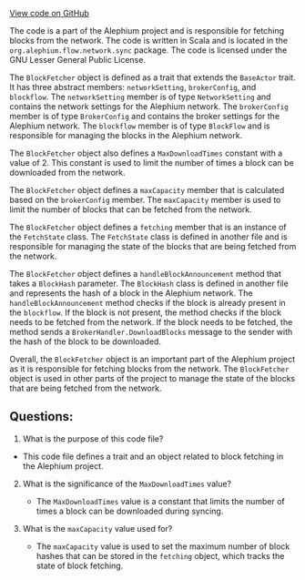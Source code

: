 [View code on GitHub](https://github.com/alephium/alephium/blob/master/flow/src/main/scala/org/alephium/flow/network/sync/BlockFetcher.scala)

The code is a part of the Alephium project and is responsible for fetching blocks from the network. The code is written in Scala and is located in the `org.alephium.flow.network.sync` package. The code is licensed under the GNU Lesser General Public License.

The `BlockFetcher` object is defined as a trait that extends the `BaseActor` trait. It has three abstract members: `networkSetting`, `brokerConfig`, and `blockflow`. The `networkSetting` member is of type `NetworkSetting` and contains the network settings for the Alephium network. The `brokerConfig` member is of type `BrokerConfig` and contains the broker settings for the Alephium network. The `blockflow` member is of type `BlockFlow` and is responsible for managing the blocks in the Alephium network.

The `BlockFetcher` object also defines a `MaxDownloadTimes` constant with a value of 2. This constant is used to limit the number of times a block can be downloaded from the network.

The `BlockFetcher` object defines a `maxCapacity` member that is calculated based on the `brokerConfig` member. The `maxCapacity` member is used to limit the number of blocks that can be fetched from the network.

The `BlockFetcher` object defines a `fetching` member that is an instance of the `FetchState` class. The `FetchState` class is defined in another file and is responsible for managing the state of the blocks that are being fetched from the network.

The `BlockFetcher` object defines a `handleBlockAnnouncement` method that takes a `BlockHash` parameter. The `BlockHash` class is defined in another file and represents the hash of a block in the Alephium network. The `handleBlockAnnouncement` method checks if the block is already present in the `blockflow`. If the block is not present, the method checks if the block needs to be fetched from the network. If the block needs to be fetched, the method sends a `BrokerHandler.DownloadBlocks` message to the sender with the hash of the block to be downloaded.

Overall, the `BlockFetcher` object is an important part of the Alephium project as it is responsible for fetching blocks from the network. The `BlockFetcher` object is used in other parts of the project to manage the state of the blocks that are being fetched from the network.
## Questions: 
 1. What is the purpose of this code file?
   - This code file defines a trait and an object related to block fetching in the Alephium project.

2. What is the significance of the `MaxDownloadTimes` value?
   - The `MaxDownloadTimes` value is a constant that limits the number of times a block can be downloaded during syncing.

3. What is the `maxCapacity` value used for?
   - The `maxCapacity` value is used to set the maximum number of block hashes that can be stored in the `fetching` object, which tracks the state of block fetching.